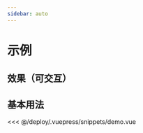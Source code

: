 ```yaml
---
sidebar: auto
---
```


# 示例

## 效果（可交互）

<ShowDemo />

## 基本用法

<<< @/deploy/.vuepress/snippets/demo.vue